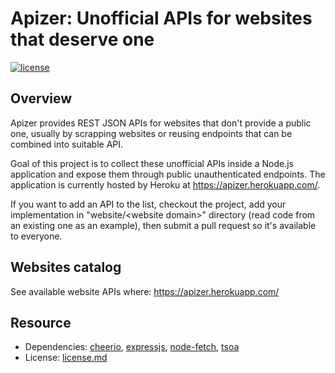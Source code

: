 Apizer: Unofficial APIs for websites that deserve one
=====================================================

[![license](https://img.shields.io/github/license/r3c/apizer.svg)](https://opensource.org/licenses/MIT)


Overview
--------

Apizer provides REST JSON APIs for websites that don't provide a public one,
usually by scrapping websites or reusing endpoints that can be combined into
suitable API.

Goal of this project is to collect these unofficial APIs inside a Node.js
application and expose them through public unauthenticated endpoints. The
application is currently hosted by Heroku at https://apizer.herokuapp.com/.

If you want to add an API to the list, checkout the project, add your
implementation in "website/&lt;website domain&gt;" directory (read code from an
existing one as an example), then submit a pull request so it's available to
everyone.


Websites catalog
----------------

See available website APIs where: https://apizer.herokuapp.com/


Resource
--------

* Dependencies: [cheerio](https://github.com/cheeriojs/cheerio), [expressjs](https://expressjs.com/), [node-fetch](https://github.com/node-fetch/node-fetch), [tsoa](https://github.com/lukeautry/tsoa)
* License: [license.md](license.md)

